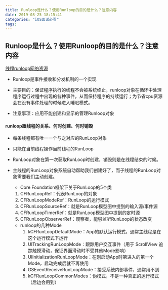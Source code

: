 ```yaml
---
title: Runloop是什么？使用Runloop的目的是什么？注意内容
date: 2019-08-25 18:15:41
categories: "iOS面试必看"
tags:
---
```


 ## Runloop是什么？使用Runloop的目的是什么？注意内容
[线程runloop网络资源](http://www.jianshu.com/p/d260d18dd551)

* Runloop是事件接收和分发机制的一个实现
* 主要目的：保证程序执行的线程不会被系统终止，runloop对象在循环中处理程序运行过程中出现的各种事件，从而保持程序的持续运行；为节省cpu资源会在没有事件处理的时候进入睡眠模式。

* 注意事项：应用不能创建和显示的管理Runloop对象

#### runloop跟线程的关系、何时创建、何时销毁
* 每条线程都有唯一一个与之对应的RunLoop对象
* 只能在当前线程操作当前线程的RunLoop
* RunLoop对象在第一次获取RunLoop时创建，销毁则是在线程结束的时候。
* 主线程的RunLoop对象系统自动帮助我们创建好了，而子线程的RunLoop对象需要我们主动创建。
  	
  	* Core Foundation框架下关于RunLoop的5个类
	 1.	CFRunLoopRef：代表RunLoop的对象
	 2.	CFRunLoopModeRef：RunLoop的运行模式
	 3.	CFRunLoopSourceRef：就是RunLoop模型图中提到的输入源/事件源
	 4.	CFRunLoopTimerRef：就是RunLoop模型图中提到的定时源
	 5.	CFRunLoopObserverRef：观察者，能够监听RunLoop的状态改变

 	* runloop的几种Mode
      1. kCFRunLoopDefaultMode：App的默认运行模式，通常主线程是在这个运行模式下运行
	  2. UITrackingRunLoopMode：跟踪用户交互事件（用于 ScrollView 追踪触摸滑动，保证界面滑动时不受其他Mode影响）
	  3. UIInitializationRunLoopMode：在刚启动App时第进入的第一个 Mode，启动完成后就不再使用
	  4. GSEventReceiveRunLoopMode：接受系统内部事件，通常用不到
	  5. kCFRunLoopCommonModes：伪模式，不是一种真正的运行模式（后边会用到）
  